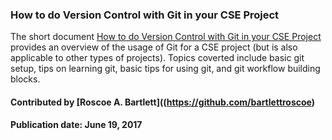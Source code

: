 ### How to do Version Control with Git in your CSE Project

The short document [How to do Version Control with Git in your CSE Project](https://ideas-productivity.org/wordpress/wp-content/uploads/2016/12/IDEAS-VCHowToVersionControlwithGit-V0.2.pdf) provides an overview of the usage of Git for a CSE project (but is also applicable to other types of projects).  Topics coverted include basic git setup, tips on learning git, basic tips for using git, and git workflow building blocks.

#### Contributed by [Roscoe A. Bartlett]((https://github.com/bartlettroscoe)

#### Publication date: June 19, 2017

<!---
Publish: yes
Categories: development
Topics: revision control
Tags: document, howto
Level: 2
Prerequisites: defaults
Aggregate: none
--->

